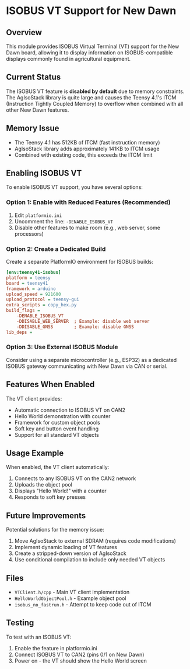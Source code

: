 # ISOBUS VT Support for New Dawn

## Overview
This module provides ISOBUS Virtual Terminal (VT) support for the New Dawn board, allowing it to display information on ISOBUS-compatible displays commonly found in agricultural equipment.

## Current Status
The ISOBUS VT feature is **disabled by default** due to memory constraints. The AgIsoStack library is quite large and causes the Teensy 4.1's ITCM (Instruction Tightly Coupled Memory) to overflow when combined with all other New Dawn features.

## Memory Issue
- The Teensy 4.1 has 512KB of ITCM (fast instruction memory)
- AgIsoStack library adds approximately 141KB to ITCM usage
- Combined with existing code, this exceeds the ITCM limit

## Enabling ISOBUS VT

To enable ISOBUS VT support, you have several options:

### Option 1: Enable with Reduced Features (Recommended)
1. Edit `platformio.ini`
2. Uncomment the line: `-DENABLE_ISOBUS_VT`
3. Disable other features to make room (e.g., web server, some processors)

### Option 2: Create a Dedicated Build
Create a separate PlatformIO environment for ISOBUS builds:

```ini
[env:teensy41-isobus]
platform = teensy
board = teensy41
framework = arduino
upload_speed = 921600
upload_protocol = teensy-gui
extra_scripts = copy_hex.py
build_flags = 
    -DENABLE_ISOBUS_VT
    -DDISABLE_WEB_SERVER  ; Example: disable web server
    -DDISABLE_GNSS        ; Example: disable GNSS
lib_deps = 
```

### Option 3: Use External ISOBUS Module
Consider using a separate microcontroller (e.g., ESP32) as a dedicated ISOBUS gateway communicating with New Dawn via CAN or serial.

## Features When Enabled

The VT client provides:
- Automatic connection to ISOBUS VT on CAN2
- Hello World demonstration with counter
- Framework for custom object pools
- Soft key and button event handling
- Support for all standard VT objects

## Usage Example

When enabled, the VT client automatically:
1. Connects to any ISOBUS VT on the CAN2 network
2. Uploads the object pool
3. Displays "Hello World!" with a counter
4. Responds to soft key presses

## Future Improvements

Potential solutions for the memory issue:
1. Move AgIsoStack to external SDRAM (requires code modifications)
2. Implement dynamic loading of VT features
3. Create a stripped-down version of AgIsoStack
4. Use conditional compilation to include only needed VT objects

## Files

- `VTClient.h/cpp` - Main VT client implementation
- `HelloWorldObjectPool.h` - Example object pool
- `isobus_no_fastrun.h` - Attempt to keep code out of ITCM

## Testing

To test with an ISOBUS VT:
1. Enable the feature in platformio.ini
2. Connect ISOBUS VT to CAN2 (pins 0/1 on New Dawn)
3. Power on - the VT should show the Hello World screen